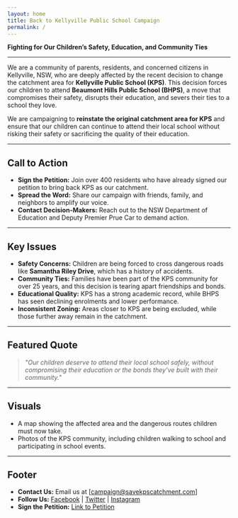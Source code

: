 ```yaml
---
layout: home
title: Back to Kellyville Public School Campaign
permalink: /
---
```



**Fighting for Our Children’s Safety, Education, and Community Ties**

---

We are a community of parents, residents, and concerned citizens in Kellyville, NSW, who are deeply affected by the recent decision to change the catchment area for **Kellyville Public School (KPS)**. This decision forces our children to attend **Beaumont Hills Public School (BHPS)**, a move that compromises their safety, disrupts their education, and severs their ties to a school they love.

We are campaigning to **reinstate the original catchment area for KPS** and ensure that our children can continue to attend their local school without risking their safety or sacrificing the quality of their education.

---

## **Call to Action**

- **Sign the Petition:** Join over 400 residents who have already signed our petition to bring back KPS as our catchment.  
- **Spread the Word:** Share our campaign with friends, family, and neighbors to amplify our voice.  
- **Contact Decision-Makers:** Reach out to the NSW Department of Education and Deputy Premier Prue Car to demand action.  

---

## **Key Issues**

- **Safety Concerns:** Children are being forced to cross dangerous roads like **Samantha Riley Drive**, which has a history of accidents.  
- **Community Ties:** Families have been part of the KPS community for over 25 years, and this decision is tearing apart friendships and bonds.  
- **Educational Quality:** KPS has a strong academic record, while BHPS has seen declining enrolments and lower performance.  
- **Inconsistent Zoning:** Areas closer to KPS are being excluded, while those further away remain in the catchment.  

---

## **Featured Quote**

> *"Our children deserve to attend their local school safely, without compromising their education or the bonds they’ve built with their community."*

---

## **Visuals**

- A map showing the affected area and the dangerous routes children must now take.  
- Photos of the KPS community, including children walking to school and participating in school events.  

---

## **Footer**

- **Contact Us:** Email us at [campaign@savekpscatchment.com]  
- **Follow Us:** [Facebook](#) | [Twitter](#) | [Instagram](#)  
- **Sign the Petition:** [Link to Petition](#)